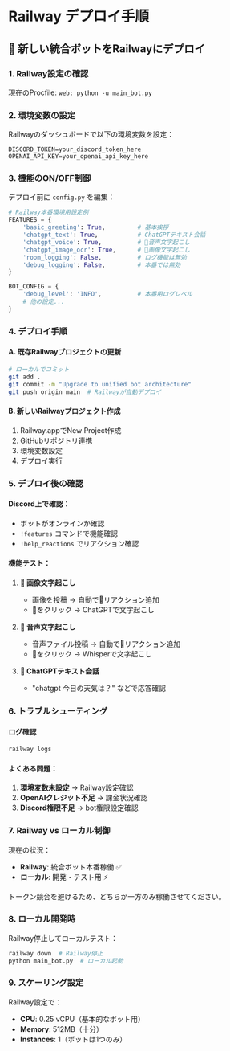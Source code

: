 # Railway デプロイ手順

## 🚀 新しい統合ボットをRailwayにデプロイ

### 1. Railway設定の確認

現在のProcfile: `web: python -u main_bot.py`

### 2. 環境変数の設定

Railwayのダッシュボードで以下の環境変数を設定：

```
DISCORD_TOKEN=your_discord_token_here
OPENAI_API_KEY=your_openai_api_key_here
```

### 3. 機能のON/OFF制御

デプロイ前に `config.py` を編集：

```python
# Railway本番環境用設定例
FEATURES = {
    'basic_greeting': True,         # 基本挨拶
    'chatgpt_text': True,           # ChatGPTテキスト会話
    'chatgpt_voice': True,          # 🎤音声文字起こし
    'chatgpt_image_ocr': True,      # 🦀画像文字起こし
    'room_logging': False,          # ログ機能は無効
    'debug_logging': False,         # 本番では無効
}

BOT_CONFIG = {
    'debug_level': 'INFO',          # 本番用ログレベル
    # 他の設定...
}
```

### 4. デプロイ手順

#### A. 既存Railwayプロジェクトの更新
```bash
# ローカルでコミット
git add .
git commit -m "Upgrade to unified bot architecture"
git push origin main  # Railwayが自動デプロイ
```

#### B. 新しいRailwayプロジェクト作成
1. Railway.appでNew Project作成
2. GitHubリポジトリ連携
3. 環境変数設定
4. デプロイ実行

### 5. デプロイ後の確認

#### Discord上で確認：
- ボットがオンラインか確認
- `!features` コマンドで機能確認
- `!help_reactions` でリアクション確認

#### 機能テスト：
1. **🦀 画像文字起こし**
   - 画像を投稿 → 自動で🦀リアクション追加
   - 🦀をクリック → ChatGPTで文字起こし

2. **🎤 音声文字起こし**
   - 音声ファイル投稿 → 自動で🎤リアクション追加
   - 🎤をクリック → Whisperで文字起こし

3. **💬 ChatGPTテキスト会話**
   - "chatgpt 今日の天気は？" などで応答確認

### 6. トラブルシューティング

#### ログ確認
```bash
railway logs
```

#### よくある問題：
1. **環境変数未設定** → Railway設定確認
2. **OpenAIクレジット不足** → 課金状況確認
3. **Discord権限不足** → bot権限設定確認

### 7. Railway vs ローカル制御

現在の状況：
- **Railway**: 統合ボット本番稼働 ✅
- **ローカル**: 開発・テスト用 ⚡

トークン競合を避けるため、どちらか一方のみ稼働させてください。

### 8. ローカル開発時

Railway停止してローカルテスト：
```bash
railway down  # Railway停止
python main_bot.py  # ローカル起動
```

### 9. スケーリング設定

Railway設定で：
- **CPU**: 0.25 vCPU（基本的なボット用）
- **Memory**: 512MB（十分）
- **Instances**: 1（ボットは1つのみ）
